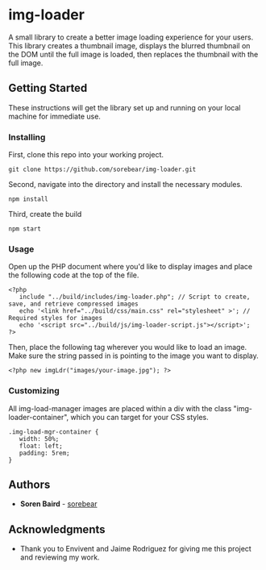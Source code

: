# img-loader
A small library to create a better image loading experience for your users. This library creates a thumbnail image, displays the blurred thumbnail on the DOM until the full image is loaded, then replaces the thumbnail with the full image.


## Getting Started

These instructions will get the library set up and running on your local machine for immediate use.


### Installing

First, clone this repo into your working project. 

```
git clone https://github.com/sorebear/img-loader.git
```


Second, navigate into the directory and install the necessary modules.

```
npm install
```


Third, create the build

```
npm start
```


### Usage

Open up the PHP document where you'd like to display images and place the following code at the top of the file.

```
<?php 
   include "../build/includes/img-loader.php"; // Script to create, save, and retrieve compressed images
   echo '<link href="../build/css/main.css" rel="stylesheet" >'; // Required styles for images
   echo '<script src="../build/js/img-loader-script.js"></script>';
?>
```


Then, place the following tag wherever you would like to load an image. Make sure the string passed in is pointing to the image you want to display.

```
<?php new imgLdr("images/your-image.jpg"); ?>
```


### Customizing

All img-load-manager images are placed within a div with the class "img-loader-container", which you can target for your CSS styles.

```
.img-load-mgr-container {
   width: 50%;
   float: left;
   padding: 5rem;
}
```


## Authors

* **Soren Baird** - [sorebear](https://github.com/sorebear)


## Acknowledgments

* Thank you to Envivent and Jaime Rodriguez for giving me this project and reviewing my work. 
